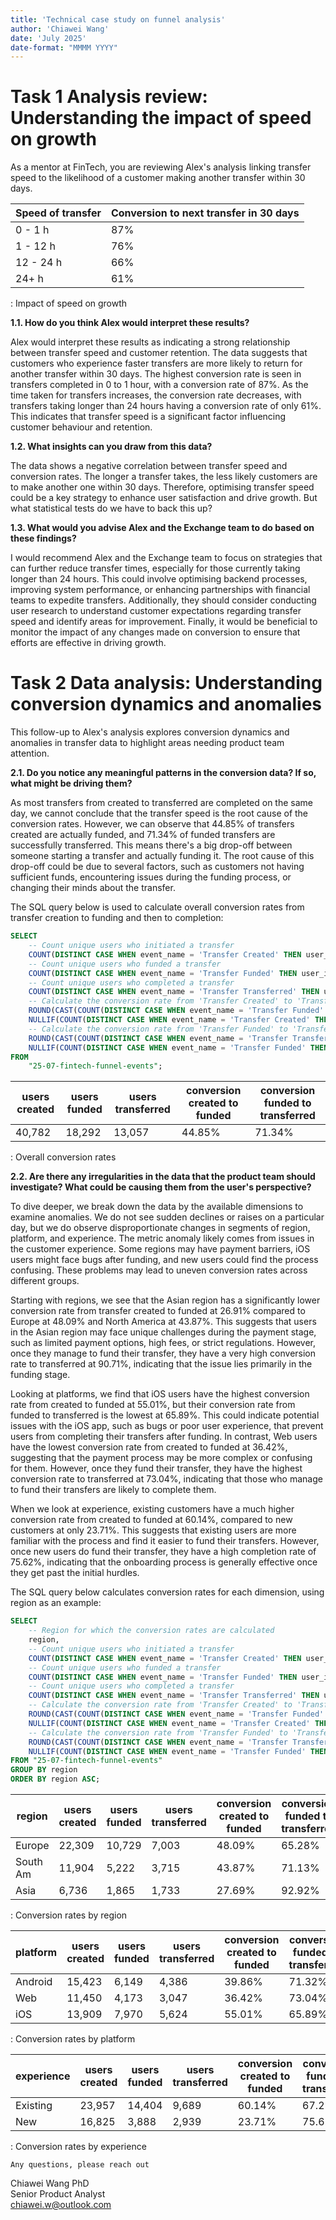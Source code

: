 ```yaml
---
title: 'Technical case study on funnel analysis'
author: 'Chiawei Wang'
date: 'July 2025'
date-format: "MMMM YYYY"
---
```


# Task 1 Analysis review: Understanding the impact of speed on growth

As a mentor at FinTech, you are reviewing Alex's analysis linking transfer speed to the likelihood of a customer making another transfer within 30 days.

| **Speed of transfer** | **Conversion to next transfer in 30 days** |
| --------------------- | ------------------------------------------ |
| 0 - 1 h               | 87%                                        |
| 1 - 12 h              | 76%                                        |
| 12 - 24 h             | 66%                                        |
| 24+ h                 | 61%                                        |

: Impact of speed on growth

**1.1. How do you think Alex would interpret these results?**

Alex would interpret these results as indicating a strong relationship between transfer speed and customer retention. The data suggests that customers who experience faster transfers are more likely to return for another transfer within 30 days. The highest conversion rate is seen in transfers completed in 0 to 1 hour, with a conversion rate of 87%. As the time taken for transfers increases, the conversion rate decreases, with transfers taking longer than 24 hours having a conversion rate of only 61%. This indicates that transfer speed is a significant factor influencing customer behaviour and retention.

**1.2. What insights can you draw from this data?**
   
The data shows a negative correlation between transfer speed and conversion rates. The longer a transfer takes, the less likely customers are to make another one within 30 days. Therefore, optimising transfer speed could be a key strategy to enhance user satisfaction and drive growth. But what statistical tests do we have to back this up?

**1.3. What would you advise Alex and the Exchange team to do based on these findings?**

I would recommend Alex and the Exchange team to focus on strategies that can further reduce transfer times, especially for those currently taking longer than 24 hours. This could involve optimising backend processes, improving system performance, or enhancing partnerships with financial teams to expedite transfers. Additionally, they should consider conducting user research to understand customer expectations regarding transfer speed and identify areas for improvement. Finally, it would be beneficial to monitor the impact of any changes made on conversion to ensure that efforts are effective in driving growth.

# Task 2 Data analysis: Understanding conversion dynamics and anomalies

This follow-up to Alex's analysis explores conversion dynamics and anomalies in transfer data to highlight areas needing product team attention.

**2.1. Do you notice any meaningful patterns in the conversion data? If so, what might be driving them?**

As most transfers from created to transferred are completed on the same day, we cannot conclude that the transfer speed is the root cause of the conversion rates. However, we can observe that 44.85% of transfers created are actually funded, and 71.34% of funded transfers are successfully transferred. This means there's a big drop-off between someone starting a transfer and actually funding it. The root cause of this drop-off could be due to several factors, such as customers not having sufficient funds, encountering issues during the funding process, or changing their minds about the transfer.

The SQL query below is used to calculate overall conversion rates from transfer creation to funding and then to completion:

```sql
SELECT
    -- Count unique users who initiated a transfer
    COUNT(DISTINCT CASE WHEN event_name = 'Transfer Created' THEN user_id END) AS users_created,
    -- Count unique users who funded a transfer
    COUNT(DISTINCT CASE WHEN event_name = 'Transfer Funded' THEN user_id END) AS users_funded,
    -- Count unique users who completed a transfer
    COUNT(DISTINCT CASE WHEN event_name = 'Transfer Transferred' THEN user_id END) AS users_transferred,
    -- Calculate the conversion rate from 'Transfer Created' to 'Transfer Funded' as a percentage
    ROUND(CAST(COUNT(DISTINCT CASE WHEN event_name = 'Transfer Funded' THEN user_id END) AS REAL) * 100.0 /
    NULLIF(COUNT(DISTINCT CASE WHEN event_name = 'Transfer Created' THEN user_id END), 0), 2) AS conversion_created_to_funded,
    -- Calculate the conversion rate from 'Transfer Funded' to 'Transfer Transferred' as a percentage
    ROUND(CAST(COUNT(DISTINCT CASE WHEN event_name = 'Transfer Transferred' THEN user_id END) AS REAL) * 100.0 /
    NULLIF(COUNT(DISTINCT CASE WHEN event_name = 'Transfer Funded' THEN user_id END), 0), 2) AS conversion_funded_to_transferred
FROM
    "25-07-fintech-funnel-events";
```

| **users created** | **users funded** | **users transferred** | **conversion created to funded** | **conversion funded to transferred** |
| ----------------- | ---------------- | --------------------- | -------------------------------- | ------------------------------------ |
| 40,782            | 18,292           | 13,057                | 44.85%                           | 71.34%                               |

: Overall conversion rates

**2.2. Are there any irregularities in the data that the product team should investigate? What could be causing them from the user's perspective?**

To dive deeper, we break down the data by the available dimensions to examine anomalies. We do not see sudden declines or raises on a particular day, but we do observe disproportionate changes in segments of region, platform, and experience. The metric anomaly likely comes from issues in the customer experience. Some regions may have payment barriers, iOS users might face bugs after funding, and new users could find the process confusing. These problems may lead to uneven conversion rates across different groups.

Starting with regions, we see that the Asian region has a significantly lower conversion rate from transfer created to funded at 26.91% compared to Europe at 48.09% and North America at 43.87%. This suggests that users in the Asian region may face unique challenges during the payment stage, such as limited payment options, high fees, or strict regulations. However, once they manage to fund their transfer, they have a very high conversion rate to transferred at 90.71%, indicating that the issue lies primarily in the funding stage.

Looking at platforms, we find that iOS users have the highest conversion rate from created to funded at 55.01%, but their conversion rate from funded to transferred is the lowest at 65.89%. This could indicate potential issues with the iOS app, such as bugs or poor user experience, that prevent users from completing their transfers after funding. In contrast, Web users have the lowest conversion rate from created to funded at 36.42%, suggesting that the payment process may be more complex or confusing for them. However, once they fund their transfer, they have the highest conversion rate to transferred at 73.04%, indicating that those who manage to fund their transfers are likely to complete them.

When we look at experience, existing customers have a much higher conversion rate from created to funded at 60.14%, compared to new customers at only 23.71%. This suggests that existing users are more familiar with the process and find it easier to fund their transfers. However, once new users do fund their transfer, they have a high completion rate of 75.62%, indicating that the onboarding process is generally effective once they get past the initial hurdles.

The SQL query below calculates conversion rates for each dimension, using region as an example:

```sql
SELECT
    -- Region for which the conversion rates are calculated
    region,
    -- Count unique users who initiated a transfer
    COUNT(DISTINCT CASE WHEN event_name = 'Transfer Created' THEN user_id END) AS users_created,
    -- Count unique users who funded a transfer
    COUNT(DISTINCT CASE WHEN event_name = 'Transfer Funded' THEN user_id END) AS users_funded,
    -- Count unique users who completed a transfer
    COUNT(DISTINCT CASE WHEN event_name = 'Transfer Transferred' THEN user_id END) AS users_transferred,
    -- Calculate the conversion rate from 'Transfer Created' to 'Transfer Funded' as a percentage
    ROUND(CAST(COUNT(DISTINCT CASE WHEN event_name = 'Transfer Funded' THEN user_id END) AS REAL) * 100.0 /
    NULLIF(COUNT(DISTINCT CASE WHEN event_name = 'Transfer Created' THEN user_id END), 0), 2) AS conversion_created_to_funded,
    -- Calculate the conversion rate from 'Transfer Funded' to 'Transfer Transferred' as a percentage
    ROUND(CAST(COUNT(DISTINCT CASE WHEN event_name = 'Transfer Transferred' THEN user_id END) AS REAL) * 100.0 /
    NULLIF(COUNT(DISTINCT CASE WHEN event_name = 'Transfer Funded' THEN user_id END), 0), 2) AS conversion_funded_to_transferred
FROM "25-07-fintech-funnel-events"
GROUP BY region
ORDER BY region ASC;
```

| **region** | **users created** | **users funded** | **users transferred** | **conversion created to funded** | **conversion funded to transferred** |
| ---------- | ----------------- | ---------------- | --------------------- | -------------------------------- | ------------------------------------ |
| Europe     | 22,309            | 10,729           | 7,003                 | 48.09%                           | 65.28%                               |
| South Am   | 11,904            | 5,222            | 3,715                 | 43.87%                           | 71.13%                               |
| Asia       | 6,736             | 1,865            | 1,733                 | 27.69%                           | 92.92%                               |

: Conversion rates by region

| **platform** | **users created** | **users funded** | **users transferred** | **conversion created to funded** | **conversion funded to transferred** |
| ------------ | ----------------- | ---------------- | --------------------- | -------------------------------- | ------------------------------------ |
| Android      | 15,423            | 6,149            | 4,386                 | 39.86%                           | 71.32%                               |
| Web          | 11,450            | 4,173            | 3,047                 | 36.42%                           | 73.04%                               |
| iOS          | 13,909            | 7,970            | 5,624                 | 55.01%                           | 65.89%                               |

: Conversion rates by platform

| **experience** | **users created** | **users funded** | **users transferred** | **conversion created to funded** | **conversion funded to transferred** |
| -------------- | ----------------- | ---------------- | --------------------- | -------------------------------- | ------------------------------------ |
| Existing       | 23,957            | 14,404           | 9,689                 | 60.14%                           | 67.25%                               |
| New            | 16,825            | 3,888            | 2,939                 | 23.71%                           | 75.62%                               |

: Conversion rates by experience

`Any questions, please reach out`

Chiawei Wang PhD\
Senior Product Analyst\
<chiawei.w@outlook.com>
